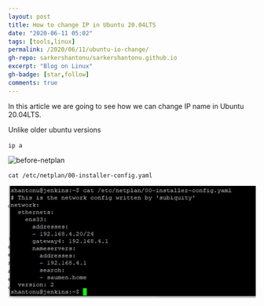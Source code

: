 ```yaml
---
layout: post
title: How to change IP in Ubuntu 20.04LTS
date: "2020-06-11 05:02"
tags: [tools,linux]
permalink: /2020/06/11/ubuntu-io-change/
gh-repo: sarkershantonu/sarkershantonu.github.io
excerpt: "Blog on Linux"
gh-badge: [star,follow]
comments: true
---
```

In this article we are going to see how we can change IP name in Ubuntu 20.04LTS. 

Unlike older ubuntu versions 

```ip a```

![before-netplan](/images/ubuntu/ip-change/before-ip.JPG)

```shell
cat /etc/netplan/00-installer-config.yaml

```
![before-netplan](/images/ubuntu/ip-change/before-netplan.JPG)
